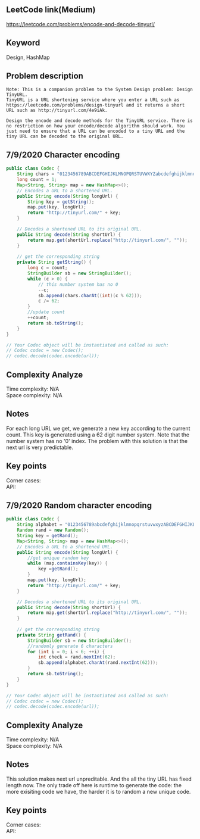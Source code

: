 ## LeetCode link(Medium)
https://leetcode.com/problems/encode-and-decode-tinyurl/

## Keyword
Design, HashMap

## Problem description
```
Note: This is a companion problem to the System Design problem: Design TinyURL.
TinyURL is a URL shortening service where you enter a URL such as https://leetcode.com/problems/design-tinyurl and it returns a short URL such as http://tinyurl.com/4e9iAk.

Design the encode and decode methods for the TinyURL service. There is no restriction on how your encode/decode algorithm should work. You just need to ensure that a URL can be encoded to a tiny URL and the tiny URL can be decoded to the original URL.
```

## 7/9/2020 Character encoding
```java
public class Codec {
    String chars = "0123456789ABCDEFGHIJKLMNOPQRSTUVWXYZabcdefghijklmnopqrstuvwxyz";
    long count = 1;
    Map<String, String> map = new HashMap<>();
    // Encodes a URL to a shortened URL.
    public String encode(String longUrl) {
        String key = getString();
        map.put(key, longUrl);
        return "http://tinyurl.com/" + key;
    }

    // Decodes a shortened URL to its original URL.
    public String decode(String shortUrl) {
        return map.get(shortUrl.replace("http://tinyurl.com/", ""));
    }
    
    // get the corresponding string
    private String getString() {
        long c = count;
        StringBuilder sb = new StringBuilder();
        while (c > 0) {
            // this number system has no 0
            --c;
            sb.append(chars.charAt((int)(c % 62)));
            c /= 62;
        }
        //update count
        ++count;
        return sb.toString();
    }
}

// Your Codec object will be instantiated and called as such:
// Codec codec = new Codec();
// codec.decode(codec.encode(url));
```

## Complexity Analyze
Time complexity: N/A\
Space complexity: N/A

## Notes
For each long URL we get, we generate a new key according to the current count. This key is generated using a 62 digit number system. Note that the number system has no '0' index. The problem with this solution is that the next url is very predictable.

## Key points
Corner cases: \
API:

## 7/9/2020 Random character encoding
```java
public class Codec {
    String alphabet = "0123456789abcdefghijklmnopqrstuvwxyzABCDEFGHIJKLMNOPQRSTUVWXYZ";
    Random rand = new Random();
    String key = getRand();
    Map<String, String> map = new HashMap<>();
    // Encodes a URL to a shortened URL.
    public String encode(String longUrl) {
        //get unique random key
        while (map.containsKey(key)) {
            key =getRand();
        }
        map.put(key, longUrl);
        return "http://tinyurl.com/" + key;
    }

    // Decodes a shortened URL to its original URL.
    public String decode(String shortUrl) {
        return map.get(shortUrl.replace("http://tinyurl.com/", ""));
    }
    
    // get the corresponding string
    private String getRand() {
        StringBuilder sb = new StringBuilder();
        //randomly generate 6 characters
        for (int i = 0; i < 6; ++i) {
            int check = rand.nextInt(62);
            sb.append(alphabet.charAt(rand.nextInt(62)));
        }
        return sb.toString();
    }
}

// Your Codec object will be instantiated and called as such:
// Codec codec = new Codec();
// codec.decode(codec.encode(url));
```

## Complexity Analyze
Time complexity: N/A\
Space complexity: N/A

## Notes
This solution makes next url unpreditable. And the all the tiny URL has fixed length now. The only trade off here is runtime to generate the code: the more exisiting code we have, the harder it is to random a new unique code.

## Key points
Corner cases: \
API: